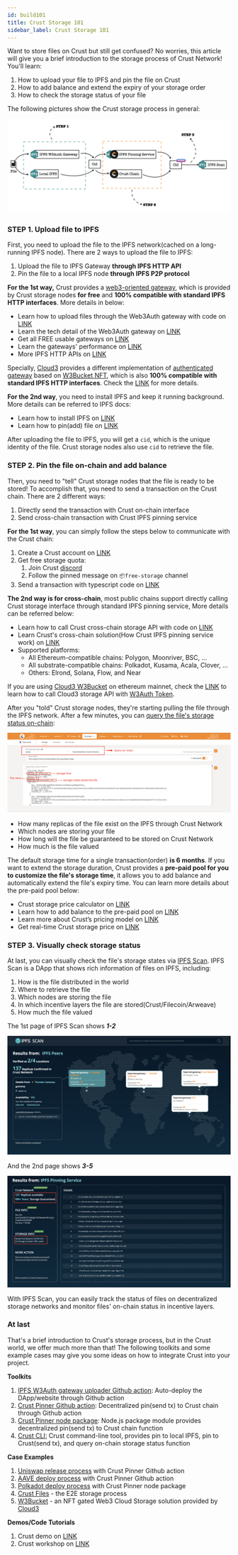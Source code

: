 ```yaml
---
id: build101
title: Crust Storage 101 
sidebar_label: Crust Storage 101
---
```


Want to store files on Crust but still get confused? No worries, this article will give you a brief introduction to the storage process of Crust Network! You'll learn:

1. How to upload your file to IPFS and pin the file on Crust
2. How to add balance and extend the expiry of your storage order
3. How to check the storage status of your file

The following pictures show the Crust storage process in general:

![Overall](assets/build/build-101-overall.png)

### STEP 1. Upload file to IPFS

First, you need to upload the file to the IPFS network(cached on a long-running IPFS node). There are 2 ways to upload the file to IPFS:

1. Upload the file to IPFS Gateway **through IPFS HTTP API**
2. Pin the file to a local IPFS node **through** **IPFS P2P protocol**

**For the 1st way,** Crust provides a [web3-oriented gateway](https://docs.ipfs.io/concepts/ipfs-gateway/#authenticated-gateways), which is provided by Crust storage nodes **for free** and **100% compatible with standard IPFS HTTP interfaces**. More details in below:

- Learn how to upload files through the Web3Auth gateway with code on [LINK](https://wiki.crust.network/docs/en/buildFileStoringDemo#1-upload-file-to-ipfs)
- Learn the tech detail of the Web3Auth gateway on [LINK](https://wiki.crust.network/docs/en/buildIPFSWeb3AuthGW)
- Get all FREE usable gateways on [LINK](https://github.com/crustio/ipfsscan/blob/main/lib/constans.ts#L29)
- Learn the gateways' performance on [LINK](https://github.com/crustio/ipfs-w3auth-gateway/blob/main/docs/PERFORMANCE.md#summary)
- More IPFS HTTP APIs on [LINK](https://docs.ipfs.io/reference/http/api/)

Specially, [Cloud3](https://cloud3.cc) provides a different implementation of [authenticated gateway](https://docs.ipfs.tech/concepts/ipfs-gateway/#authenticated-gateways) based on [W3Bucket NFT](https://docs.cloud3.cc/w3bucket/aboutnft), which is also **100% compatible with standard IPFS HTTP interfaces**. Check the [LINK](https://docs.cloud3.cc/w3bucket/aboutnft) for more details.

**For the 2nd way**, you need to install IPFS and keep it running background. More details can be referred to IPFS docs:

- Learn how to install IPFS on [LINK](https://docs.ipfs.io/install/)
- Learn how to pin(add) file on [LINK](https://docs.ipfs.io/how-to/pin-files/)

After uploading the file to IPFS, you will get a `cid`, which is the unique identity of the file. Crust storage nodes also use `cid` to retrieve the file.

### STEP 2. Pin the file on-chain and add balance

Then, you need to "tell" Crust storage nodes that the file is ready to be stored! To accomplish that, you need to send a transaction on the Crust chain. There are 2 different ways:

1. Directly send the transaction with Crust on-chain interface
2. Send cross-chain transaction with Crust IPFS pinning service

**For the 1st way**, you can simply follow the steps below to communicate with the Crust chain:

1. Create a Crust account on [LINK](https://wiki.crust.network/docs/en/crustAccount)
2. Get free storage quota:
    1. Join Crust [discord](https://discord.gg/WQQHnyKCmn)
    2. Follow the pinned message on `📦free-storage` channel
3. Send a transaction with typescript code on [LINK](https://wiki.crust.network/docs/en/buildFileStoringDemo#2-place-storage-order)

**The 2nd way is for cross-chain**, most public chains support directly calling Crust storage interface through standard IPFS pinning service, More details can be referred below:

- Learn how to call Crust cross-chain storage API with code on [LINK](https://wiki.crust.network/docs/en/buildFileStoringWithGWDemo#2-pin-file-through-ipfs-pinning-service)
- Learn Crust's cross-chain solution(How Crust IPFS pinning service work) on [LINK](https://medium.com/crustnetwork/crusts-cross-chain-dstorage-solution-f7ff837ed0ef)
- Supported platforms:
    - All Ethereum-compatible chains: Polygon, Moonriver, BSC, ...
    - All substrate-compatible chains: Polkadot, Kusama, Acala, Clover, ...
    - Others: Elrond, Solana, Flow, and Near

If you are using [Cloud3 W3Bucket](https://docs.cloud3.cc/w3bucket/aboutnft) on ethereum mainnet, check the [LINK](https://docs.cloud3.cc/w3bucket/uploadfile) to learn how to call Cloud3 storage API with [W3Auth Token](https://docs.cloud3.cc/w3auth).

After you "told" Crust storage nodes, they're starting pulling the file through the IPFS network. After a few minutes, you can [query the file's storage status on-chain](https://apps.crust.network/?rpc=wss%3A%2F%2Frpc.crust.network#/chainstate):

![apps](assets/build/build-101-apps.png)

- How many replicas of the file exist on the IPFS through Crust Network
- Which nodes are storing your file
- How long will the file be guaranteed to be stored on Crust Network
- How much is the file valued

The default storage time for a single transaction(order) **is 6 months**. If you want to extend the storage duration, Crust provides a **pre-paid pool for you to customize the file's storage time**, it allows you to add balance and automatically extend the file's expiry time. You can learn more details about the pre-paid pool below:

- Crust storage price calculator on [LINK](https://crust.subscan.io/tools/storage_calculator)
- Learn how to add balance to the pre-paid pool on [LINK](https://wiki.crust.network/docs/en/buildFileStoringDemo#4-add-file-assurance)
- Learn more about Crust’s pricing model on [LINK](https://wiki.crust.network/docs/en/DSM#2-price-mechanism)
- Get real-time Crust storage price on [LINK](https://crust.subscan.io/storage)

### STEP 3. Visually check storage status

At last, you can visually check the file's storage states via [IPFS Scan](https://ipfsscan.crustapps.net). IPFS Scan is a DApp that shows rich information of files on IPFS, including:

1. How is the file distributed in the world
2. Where to retrieve the file
3. Which nodes are storing the file
4. In which incentive layers the file are stored(Crust/Filecoin/Arweave)
5. How much the file valued

The 1st page of IPFS Scan shows ***1-2***

![ipfsscan1](assets/build/build-101-ipfsscan1.png)

And the 2nd page shows ***3-5***

![ipfsscan2](assets/build/build-101-ipfsscan2.png)

With IPFS Scan, you can easily track the status of files on decentralized storage networks and monitor files' on-chain status in incentive layers.

### At last

That's a brief introduction to Crust's storage process, but in the Crust world, we offer much more than that! The following toolkits and some example cases may give you some ideas on how to integrate Crust into your project.

**Toolkits**

1. [IPFS W3Auth gateway uploader Github action](https://github.com/marketplace/actions/crust-ipfs-upload): Auto-deploy the DApp/website through Github action
2. [Crust Pinner Github action](https://github.com/marketplace/actions/crust-ipfs-pin): Decentralized pin(send tx) to Crust chain through Github action
3. [Crust Pinner node package](https://github.com/crustio/crust.js/tree/mainnet/packages/crust-pin): Node.js package module provides decentralized pin(send tx) to Crust chain function
4. [Crust CLI:](https://github.com/crustio/crust-cli) Crust command-line tool, provides pin to local IPFS, pin to Crust(send tx), and query on-chain storage status function

**Case Examples**

1. [Uniswap release process](https://github.com/Uniswap/interface/blob/main/.github/workflows/release.yaml#L58-L64) with Crust Pinner Github action
2. [AAVE deploy process](https://github.com/aave/aave-ui/blob/master/.github/workflows/deploy_prod.yml#L28-L34) with Crust Pinner Github action
3. [Polkadot deploy process](https://github.com/polkadot-js/apps/blob/master/scripts/ipfsUpload.mjs#L94-L97) with Crust Pinner node package
4. [Crust Files](https://github.com/crustio/crust-files) - the E2E storage process
5. [W3Bucket](https://github.com/decooio/w3bucket-contracts) - an NFT gated Web3 Cloud Storage solution provided by [Cloud3](https://cloud3.cc)

**Demos/Code Tutorials**

1. Crust demo on [LINK](https://github.com/crustio/crust-demo)
2. Crust workshop on [LINK](https://github.com/RoyTimes/crust-workshop)
